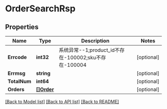 # OrderSearchRsp

## Properties

Name | Type | Description | Notes
------------ | ------------- | ------------- | -------------
**Errcode** | **int32** | 系统异常--1;product_id不存在-100002;sku不存在-100004 | [optional] 
**Errmsg** | **string** |  | [optional] 
**TotalNum** | **int64** |  | [optional] 
**Orders** | [**[]Order**](Order.md) |  | [optional] 

[[Back to Model list]](../README.md#documentation-for-models) [[Back to API list]](../README.md#documentation-for-api-endpoints) [[Back to README]](../README.md)


